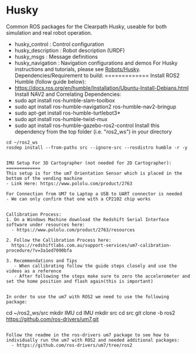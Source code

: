 Husky
=====
Common ROS packages for the Clearpath Husky, useable for both simulation and
real robot operation.
 - husky_control : Control configuration
 - husky_description : Robot description (URDF)
 - husky_msgs : Message definitions
 - husky_navigation : Navigation configurations and demos
For Husky instructions and tutorials, please see [Robots/Husky](http://wiki.ros.org/Robots/Husky).
Dependencies/Requirement to build:
=============
Install ROS2 Humble (follow guide below):
  - https://docs.ros.org/en/humble/Installation/Ubuntu-Install-Debians.html
Install NAV2 and Correlating Dependencies:
  - sudo apt install ros-humble-slam-toolbox
  - sudo apt install ros-humble-navigation2 ros-humble-nav2-bringup
  - sudo apt-get install ros-humble-turtlebot3*
  - sudo apt install ros-humble-twist-mux
  - sudo apt install ros-humble-gazebo-ros2-control
Install this dependency from the top folder (i.e. "ros2_ws") in your directory
```
cd ~/ros2_ws 
rosdep install --from-paths src --ignore-src --rosdistro humble -r -y
```
```

IMU Setup For 3D Cartographer (not needed for 2D Cartographer):
=============
This setup is for the um7 Orientation Sensor which is placed in the bottom of the vending machine
- Link Here: https://www.pololu.com/product/2763

For Connection from UM7 to Laptop a USB to UART connector is needed
- We can only confirm that one with a CP2102 chip works


Callibration Process:
1. On a Windows Machine download the Redshift Serial Interface software under resources here:
  - https://www.pololu.com/product/2763/resources

2. Follow the Callibration Process here:
  https://redshiftlabs.com.au/support-services/um7-calibration-procedure/?v=3a1ed7090bfa

3. Recommendations and Tips
   - When callibrating follow the guide steps closely and use the videos as a reference
   - After following the steps make sure to zero the accelerometer and set the home position and flash again(this is important)


In order to use the um7 with ROS2 we need to use the following package:
```
cd ~/ros2_ws/src
mkdir IMU
cd IMU
mkdir src
cd src
git clone -b ros2 https://github.com/ros-drivers/um7.git
```

Follow the readme in the ros-drivers um7 package to see how to individually run the um7 with ROS2 and needed additional packages:
  - https://github.com/ros-drivers/um7/tree/ros2